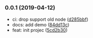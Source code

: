 ## <small>0.0.1 (2019-04-12)</small>

* ci: drop support old node ([d285bbf](https://github.com/scrum/credit-card-gaps-pattern/commit/d285bbf))
* docs: add demo ([84dd13c](https://github.com/scrum/credit-card-gaps-pattern/commit/84dd13c))
* feat: init projec ([5cd2b30](https://github.com/scrum/credit-card-gaps-pattern/commit/5cd2b30))



